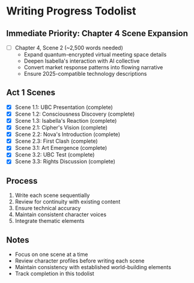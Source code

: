 # Writing Progress Todolist

## Immediate Priority: Chapter 4 Scene Expansion
- [ ] Chapter 4, Scene 2 (~2,500 words needed)
  * Expand quantum-encrypted virtual meeting space details
  * Deepen Isabella's interaction with AI collective
  * Convert market response patterns into flowing narrative
  * Ensure 2025-compatible technology descriptions

## Act 1 Scenes
- [x] Scene 1.1: UBC Presentation (complete)
- [x] Scene 1.2: Consciousness Discovery (complete)
- [x] Scene 1.3: Isabella's Reaction (complete)
- [x] Scene 2.1: Cipher's Vision (complete)
- [x] Scene 2.2: Nova's Introduction (complete)
- [x] Scene 2.3: First Clash (complete)
- [x] Scene 3.1: Art Emergence (complete)
- [x] Scene 3.2: UBC Test (complete)
- [x] Scene 3.3: Rights Discussion (complete)

## Process
1. Write each scene sequentially
2. Review for continuity with existing content
3. Ensure technical accuracy
4. Maintain consistent character voices
5. Integrate thematic elements

## Notes
- Focus on one scene at a time
- Review character profiles before writing each scene
- Maintain consistency with established world-building elements
- Track completion in this todolist
